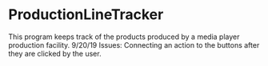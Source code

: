 # ProductionLineTracker
This program keeps track of the products produced by a media player production facility.
9/20/19
Issues: Connecting an action to the buttons after they are clicked by the user.

